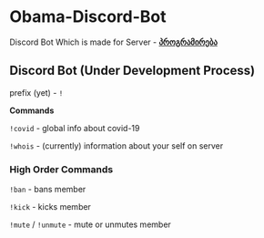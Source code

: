 # Obama-Discord-Bot

Discord Bot Which is made for Server - **[პროგრამირება](https://discord.gg/Up5MurgsWq)**

## Discord Bot (Under Development Process)

prefix (yet) - `!`

**Commands**

`!covid` - global info about covid-19

`!whois` - (currently) information about your self on server

### High Order Commands

`!ban` - bans member

`!kick` - kicks member

`!mute` / `!unmute` - mute or unmutes member
